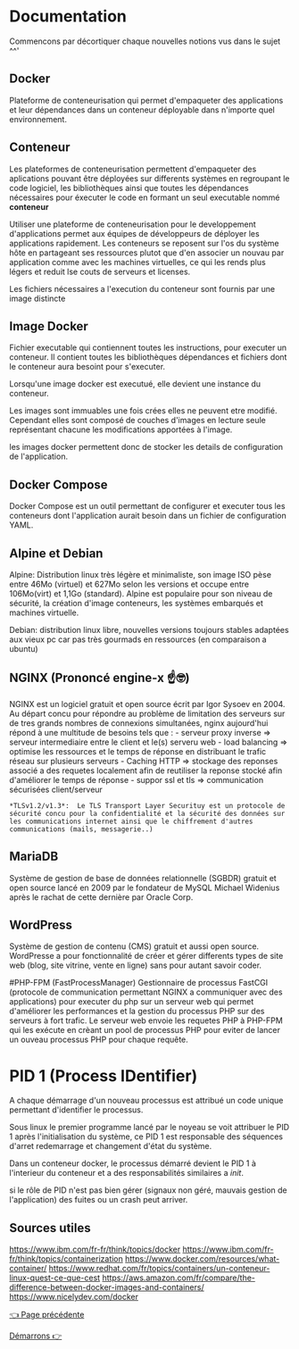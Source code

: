 # Documentation
Commencons par décortiquer chaque nouvelles notions vus dans le sujet ^^'

## Docker
Plateforme de conteneurisation qui permet d'empaqueter des applications et leur dépendances dans un conteneur déployable dans n'importe quel environnement.


## Conteneur
Les plateformes de conteneurisation permettent d'empaqueter des aplications pouvant être déployées 
sur differents systèmes en regroupant le code logiciel, les bibliothèques ainsi que toutes les dépendances nécessaires pour éxecuter le code en formant un seul executable nommé **conteneur**

Utiliser une plateforme de conteneurisation pour le developpement d'applications 
permet aux équipes de développeurs de déployer les applications rapidement.
Les conteneurs se reposent sur l'os du système hôte en partageant ses ressources plutot que d'en associer un nouvau par application comme avec les machines virtuelles, ce qui les rends plus légers et reduit lse couts de serveurs et licenses.

Les fichiers nécessaires a l'execution du conteneur sont fournis par une image distincte


## Image Docker
Fichier executable qui contiennent toutes les instructions, pour executer un conteneur. Il contient toutes les bibliothèques dépendances et fichiers
dont le conteneur aura besoint pour s'executer.

Lorsqu'une image docker est executué, elle devient une instance du conteneur.

Les images sont immuables une fois crées elles ne peuvent etre modifié.
Cependant elles sont composé de couches d'images en lecture seule représentant chacune les modifications apportées à l'image.

les images docker permettent donc de stocker les details de configuration de l'application.


## Docker Compose
Docker Compose est un outil permettant de configurer et executer tous les  conteneurs dont l'application aurait besoin dans un fichier de configuration YAML.


## Alpine et Debian
Alpine: Distribution linux très légère et minimaliste, 
son image ISO pèse entre 46Mo (virtuel) et 627Mo  selon les versions
et occupe entre 106Mo(virt) et 1,1Go (standard).
Alpine est populaire pour son niveau de sécurité, 
la création d'image conteneurs, les systèmes embarqués 
et machines virtuelle. 

Debian: distribution linux libre, nouvelles versions toujours stables
adaptées aux vieux pc car pas très gourmads en ressources (en comparaison a ubuntu)


## NGINX (Prononcé engine-x ☝️🤓)
NGINX est un logiciel gratuit et open source écrit par Igor Sysoev en 2004. 
Au départ concu pour répondre au problème de limitation des serveurs sur de tres grands nombres de connexions simultanées, nginx aujourd'hui répond à une multitude de besoins tels que :
	- serveur proxy inverse => serveur intermediaire entre le client et le(s) serveru web
	- load balancing => optimise les ressources et le temps de réponse en distribuant le trafic réseau sur plusieurs serveurs
	- Caching HTTP => stockage des reponses associé a des requetes localement afin de reutiliser la reponse stocké afin d'améliorer le temps de réponse 
	- suppor ssl et tls => communication sécurisées client/serveur

	*TLSv1.2/v1.3*:  Le TLS Transport Layer Securituy est un protocole de sécurité concu pour la confidentialité et la sécurité des données sur les communications internet ainsi que le chiffrement d'autres communications (mails, messagerie..)

## MariaDB
Système de gestion de base de données relationnelle (SGBDR) gratuit et open source lancé en 2009 par le fondateur de MySQL Michael Widenius  après le rachat de cette dernière par Oracle Corp.

## WordPress
Système de gestion de contenu (CMS) gratuit et aussi open source. 
WordPresse a pour fonctionnalité de créer et gérer differents types de site web (blog, site vitrine, vente en ligne) sans pour autant savoir coder.

#PHP-FPM (FastProcessManager)
Gestionnaire de processus FastCGI (protocole de communication permettant NGINX a communiquer avec des applications) pour executer du php sur un serveur web
qui permet d'améliorer les performances et la gestion du processus PHP sur des serveurs à fort trafic. Le serveur web envoie les requetes PHP à PHP-FPM qui les exécute en crèant un pool de processus PHP pour eviter de lancer un ouveau processus PHP pour chaque requête.

# PID 1 (Process IDentifier)
A chaque démarrage d'un nouveau processus est attribué un code unique permettant d'identifier le processus.

Sous linux le premier programme lancé par le noyeau se voit attribuer le PID 1 après l'initialisation du système, ce PID 1 est responsable des séquences d'arret redemarrage et changement d'état du système.

Dans un conteneur docker, le processus démarré devient le PID 1 à l'interieur du conteneur et a des responsabilités similaires a *init*.

si le rôle de PID n'est pas bien gérer (signaux non géré, mauvais gestion de l'application) des fuites ou un crash peut arriver.

## Sources utiles
https://www.ibm.com/fr-fr/think/topics/docker
https://www.ibm.com/fr-fr/think/topics/containerization
https://www.docker.com/resources/what-container/
https://www.redhat.com/fr/topics/containers/un-conteneur-linux-quest-ce-que-cest
https://aws.amazon.com/fr/compare/the-difference-between-docker-images-and-containers/
https://www.nicelydev.com/docker

[👈 Page précédente](../README.md)

[Démarrons 👉](./demarrage.md)
